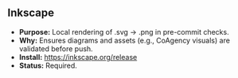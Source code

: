 ## Inkscape
- **Purpose:** Local rendering of .svg → .png in pre-commit checks.
- **Why:** Ensures diagrams and assets (e.g., CoAgency visuals) are validated before push.
- **Install:** https://inkscape.org/release
- **Status:** Required.

